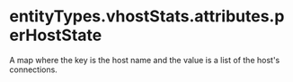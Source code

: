 # entityTypes.vhostStats.attributes.perHostState

A map where the key is the host name and the value is a list of the host's connections.

